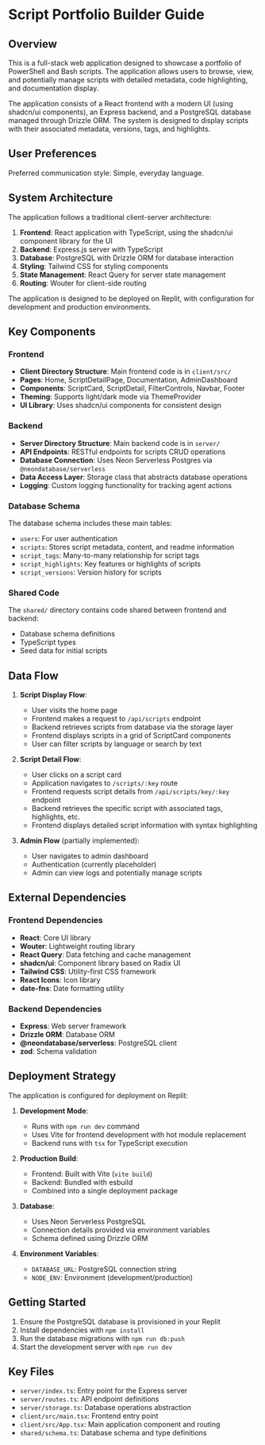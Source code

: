 # Script Portfolio Builder Guide

## Overview
This is a full-stack web application designed to showcase a portfolio of PowerShell and Bash scripts. The application allows users to browse, view, and potentially manage scripts with detailed metadata, code highlighting, and documentation display.

The application consists of a React frontend with a modern UI (using shadcn/ui components), an Express backend, and a PostgreSQL database managed through Drizzle ORM. The system is designed to display scripts with their associated metadata, versions, tags, and highlights.

## User Preferences
Preferred communication style: Simple, everyday language.

## System Architecture
The application follows a traditional client-server architecture:

1. **Frontend**: React application with TypeScript, using the shadcn/ui component library for the UI
2. **Backend**: Express.js server with TypeScript
3. **Database**: PostgreSQL with Drizzle ORM for database interaction
4. **Styling**: Tailwind CSS for styling components
5. **State Management**: React Query for server state management
6. **Routing**: Wouter for client-side routing

The application is designed to be deployed on Replit, with configuration for development and production environments.

## Key Components

### Frontend
- **Client Directory Structure**: Main frontend code is in `client/src/`
- **Pages**: Home, ScriptDetailPage, Documentation, AdminDashboard
- **Components**: ScriptCard, ScriptDetail, FilterControls, Navbar, Footer
- **Theming**: Supports light/dark mode via ThemeProvider
- **UI Library**: Uses shadcn/ui components for consistent design

### Backend
- **Server Directory Structure**: Main backend code is in `server/`
- **API Endpoints**: RESTful endpoints for scripts CRUD operations
- **Database Connection**: Uses Neon Serverless Postgres via `@neondatabase/serverless`
- **Data Access Layer**: Storage class that abstracts database operations
- **Logging**: Custom logging functionality for tracking agent actions

### Database Schema
The database schema includes these main tables:
- `users`: For user authentication
- `scripts`: Stores script metadata, content, and readme information
- `script_tags`: Many-to-many relationship for script tags
- `script_highlights`: Key features or highlights of scripts
- `script_versions`: Version history for scripts

### Shared Code
The `shared/` directory contains code shared between frontend and backend:
- Database schema definitions
- TypeScript types
- Seed data for initial scripts

## Data Flow

1. **Script Display Flow**:
   - User visits the home page
   - Frontend makes a request to `/api/scripts` endpoint
   - Backend retrieves scripts from database via the storage layer
   - Frontend displays scripts in a grid of ScriptCard components
   - User can filter scripts by language or search by text

2. **Script Detail Flow**:
   - User clicks on a script card
   - Application navigates to `/scripts/:key` route
   - Frontend requests script details from `/api/scripts/key/:key` endpoint
   - Backend retrieves the specific script with associated tags, highlights, etc.
   - Frontend displays detailed script information with syntax highlighting

3. **Admin Flow** (partially implemented):
   - User navigates to admin dashboard
   - Authentication (currently placeholder)
   - Admin can view logs and potentially manage scripts

## External Dependencies

### Frontend Dependencies
- **React**: Core UI library
- **Wouter**: Lightweight routing library
- **React Query**: Data fetching and cache management
- **shadcn/ui**: Component library based on Radix UI
- **Tailwind CSS**: Utility-first CSS framework
- **React Icons**: Icon library
- **date-fns**: Date formatting utility

### Backend Dependencies
- **Express**: Web server framework
- **Drizzle ORM**: Database ORM
- **@neondatabase/serverless**: PostgreSQL client
- **zod**: Schema validation

## Deployment Strategy

The application is configured for deployment on Replit:

1. **Development Mode**:
   - Runs with `npm run dev` command
   - Uses Vite for frontend development with hot module replacement
   - Backend runs with `tsx` for TypeScript execution

2. **Production Build**:
   - Frontend: Built with Vite (`vite build`)
   - Backend: Bundled with esbuild
   - Combined into a single deployment package

3. **Database**:
   - Uses Neon Serverless PostgreSQL
   - Connection details provided via environment variables
   - Schema defined using Drizzle ORM

4. **Environment Variables**:
   - `DATABASE_URL`: PostgreSQL connection string
   - `NODE_ENV`: Environment (development/production)

## Getting Started

1. Ensure the PostgreSQL database is provisioned in your Replit
2. Install dependencies with `npm install`
3. Run the database migrations with `npm run db:push`
4. Start the development server with `npm run dev`

## Key Files

- `server/index.ts`: Entry point for the Express server
- `server/routes.ts`: API endpoint definitions
- `server/storage.ts`: Database operations abstraction
- `client/src/main.tsx`: Frontend entry point
- `client/src/App.tsx`: Main application component and routing
- `shared/schema.ts`: Database schema and type definitions